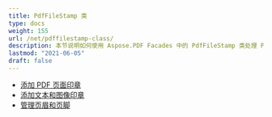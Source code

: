 ```yaml
---
title: PdfFileStamp 类
type: docs
weight: 155
url: /net/pdffilestamp-class/
description: 本节说明如何使用 Aspose.PDF Facades 中的 PdfFileStamp 类处理 PDF。
lastmod: "2021-06-05"
draft: false
---
```


- [添加 PDF 页面印章](/pdf/net/add-pdf-page-stamp/)
- [添加文本和图像印章](/pdf/net/add-text-and-image-stamp/)
- [管理页眉和页脚](/pdf/net/manage-header-and-footer/)
